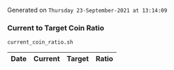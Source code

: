 Generated on `Thursday 23-September-2021 at 13:14:09`

### Current to Target Coin Ratio
`current_coin_ratio.sh`

Date|Current|Target|Ratio
---|---|---|---
